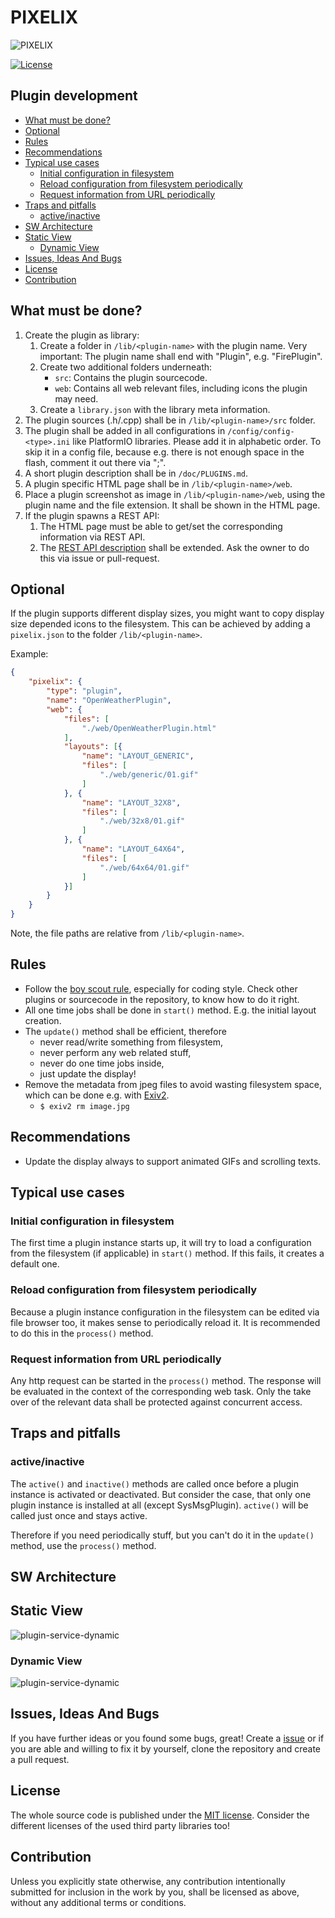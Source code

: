 # PIXELIX <!-- omit in toc -->

![PIXELIX](./images/LogoBlack.png)

[![License](https://img.shields.io/badge/license-MIT-blue.svg)](http://choosealicense.com/licenses/mit/)

## Plugin development <!-- omit in toc -->

- [What must be done?](#what-must-be-done)
- [Optional](#optional)
- [Rules](#rules)
- [Recommendations](#recommendations)
- [Typical use cases](#typical-use-cases)
  - [Initial configuration in filesystem](#initial-configuration-in-filesystem)
  - [Reload configuration from filesystem periodically](#reload-configuration-from-filesystem-periodically)
  - [Request information from URL periodically](#request-information-from-url-periodically)
- [Traps and pitfalls](#traps-and-pitfalls)
  - [active/inactive](#activeinactive)
- [SW Architecture](#sw-architecture)
- [Static View](#static-view)
  - [Dynamic View](#dynamic-view)
- [Issues, Ideas And Bugs](#issues-ideas-and-bugs)
- [License](#license)
- [Contribution](#contribution)

## What must be done?

1. Create the plugin as library:
   1. Create a folder in ```/lib/<plugin-name>``` with the plugin name. Very important: The plugin name shall end with "Plugin", e.g. "FirePlugin".
   2. Create two additional folders underneath:
      * ```src```: Contains the plugin sourcecode.
      * ```web```: Contains all web relevant files, including icons the plugin may need.
   3. Create a ```library.json``` with the library meta information.
2. The plugin sources (.h/.cpp) shall be in ```/lib/<plugin-name>/src``` folder.
3. The plugin shall be added in all configurations in ```/config/config-<type>.ini``` like PlatformIO libraries. Please add it in alphabetic order. To skip it in a config file, because e.g. there is not enough space in the flash, comment it out there via ";".
4. A short plugin description shall be in ```/doc/PLUGINS.md```.
5. A plugin specific HTML page shall be in ```/lib/<plugin-name>/web```.
6. Place a plugin screenshot as image in ```/lib/<plugin-name>/web```, using the plugin name and the file extension. It shall be shown in the HTML page.
7. If the plugin spawns a REST API:
   1. The HTML page must be able to get/set the corresponding information via REST API.
   2. The [REST API description](https://app.swaggerhub.com/apis/BlueAndi/Pixelix) shall be extended. Ask the owner to do this via issue or pull-request.

## Optional

If the plugin supports different display sizes, you might want to copy display size depended icons to the filesystem. This can be achieved by adding a ```pixelix.json``` to the folder ```/lib/<plugin-name>```.

Example:

```json
{
    "pixelix": {
        "type": "plugin",
        "name": "OpenWeatherPlugin",
        "web": {
            "files": [
                "./web/OpenWeatherPlugin.html"
            ],
            "layouts": [{
                "name": "LAYOUT_GENERIC",
                "files": [
                    "./web/generic/01.gif"
                ]
            }, {
                "name": "LAYOUT_32X8",
                "files": [
                    "./web/32x8/01.gif"
                ]
            }, {
                "name": "LAYOUT_64X64",
                "files": [
                    "./web/64x64/01.gif"
                ]
            }]
        }
    }
}
```

Note, the file paths are relative from ```/lib/<plugin-name>```.

## Rules

* Follow the [boy scout rule](https://biratkirat.medium.com/step-8-the-boy-scout-rule-robert-c-martin-uncle-bob-9ac839778385#:~:text=The%20Boy%20Scouts%20have%20a,not%20add%20more%20smelling%20code.), especially for coding style. Check other plugins or sourcecode in the repository, to know how to do it right.
* All one time jobs shall be done in ```start()``` method. E.g. the initial layout creation.
* The ```update()``` method shall be efficient, therefore
  * never read/write something from filesystem,
  * never perform any web related stuff,
  * never do one time jobs inside,
  * just update the display!
* Remove the metadata from jpeg files to avoid wasting filesystem space, which can be done e.g. with [Exiv2](https://exiv2.org/).
  * ```$ exiv2 rm image.jpg```

## Recommendations

* Update the display always to support animated GIFs and scrolling texts.

## Typical use cases

### Initial configuration in filesystem

The first time a plugin instance starts up, it will try to load a configuration from the filesystem (if applicable) in ```start()``` method. If this fails, it creates a default one.

### Reload configuration from filesystem periodically

Because a plugin instance configuration in the filesystem can be edited via file browser too, it makes sense to periodically reload it. It is recommended to do this in the ```process()``` method.

### Request information from URL periodically

Any http request can be started in the ```process()``` method. The response will be evaluated in the context of the corresponding web task. Only the take over of the relevant data shall be protected against concurrent access.

## Traps and pitfalls

### active/inactive

The ```active()``` and ```inactive()``` methods are called once before a plugin instance is activated or deactivated. But consider the case, that only one plugin instance is installed at all (except SysMsgPlugin). ```active()``` will be called just once and stays active.

Therefore if you need periodically stuff, but you can't do it in the ```update()``` method, use the ```process()``` method.

## SW Architecture

## Static View

![plugin-service-dynamic](http://www.plantuml.com/plantuml/proxy?cache=no&src=https://raw.githubusercontent.com/BlueAndi/Pixelix/master/doc/architecture/uml/plugin-service.wsd)

### Dynamic View

![plugin-service-dynamic](http://www.plantuml.com/plantuml/proxy?cache=no&src=https://raw.githubusercontent.com/BlueAndi/Pixelix/master/doc/architecture/uml/plugin-service-dynamic.wsd)

## Issues, Ideas And Bugs

If you have further ideas or you found some bugs, great! Create a [issue](https://github.com/BlueAndi/Pixelix/issues) or if you are able and willing to fix it by yourself, clone the repository and create a pull request.

## License

The whole source code is published under the [MIT license](http://choosealicense.com/licenses/mit/).
Consider the different licenses of the used third party libraries too!

## Contribution

Unless you explicitly state otherwise, any contribution intentionally submitted for inclusion in the work by you, shall be licensed as above, without any
additional terms or conditions.
